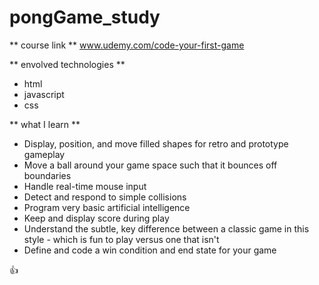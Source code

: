 # pongGame_study

** course link **
www.udemy.com/code-your-first-game

** envolved technologies **
- html
- javascript
- css

** what I learn **
- Display, position, and move filled shapes for retro and prototype gameplay
- Move a ball around your game space such that it bounces off boundaries
- Handle real-time mouse input
- Detect and respond to simple collisions
- Program very basic artificial intelligence
- Keep and display score during play
- Understand the subtle, key difference between a classic game in this style - which is fun to play versus one that isn't
- Define and code a win condition and end state for your game

:+1: